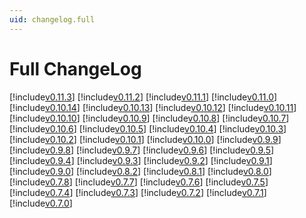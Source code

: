 ```yaml
---
uid: changelog.full
---
```


# Full ChangeLog

[!include[v0.11.3](v0.11.3.md)]
[!include[v0.11.2](v0.11.2.md)]
[!include[v0.11.1](v0.11.1.md)]
[!include[v0.11.0](v0.11.0.md)]
[!include[v0.10.14](v0.10.14.md)]
[!include[v0.10.13](v0.10.13.md)]
[!include[v0.10.12](v0.10.12.md)]
[!include[v0.10.11](v0.10.11.md)]
[!include[v0.10.10](v0.10.10.md)]
[!include[v0.10.9](v0.10.9.md)]
[!include[v0.10.8](v0.10.8.md)]
[!include[v0.10.7](v0.10.7.md)]
[!include[v0.10.6](v0.10.6.md)]
[!include[v0.10.5](v0.10.5.md)]
[!include[v0.10.4](v0.10.4.md)]
[!include[v0.10.3](v0.10.3.md)]
[!include[v0.10.2](v0.10.2.md)]
[!include[v0.10.1](v0.10.1.md)]
[!include[v0.10.0](v0.10.0.md)]
[!include[v0.9.9](v0.9.9.md)]
[!include[v0.9.8](v0.9.8.md)]
[!include[v0.9.7](v0.9.7.md)]
[!include[v0.9.6](v0.9.6.md)]
[!include[v0.9.5](v0.9.5.md)]
[!include[v0.9.4](v0.9.4.md)]
[!include[v0.9.3](v0.9.3.md)]
[!include[v0.9.2](v0.9.2.md)]
[!include[v0.9.1](v0.9.1.md)]
[!include[v0.9.0](v0.9.0.md)]
[!include[v0.8.2](v0.8.2.md)]
[!include[v0.8.1](v0.8.1.md)]
[!include[v0.8.0](v0.8.0.md)]
[!include[v0.7.8](v0.7.8.md)]
[!include[v0.7.7](v0.7.7.md)]
[!include[v0.7.6](v0.7.6.md)]
[!include[v0.7.5](v0.7.5.md)]
[!include[v0.7.4](v0.7.4.md)]
[!include[v0.7.3](v0.7.3.md)]
[!include[v0.7.2](v0.7.2.md)]
[!include[v0.7.1](v0.7.1.md)]
[!include[v0.7.0](v0.7.0.md)]